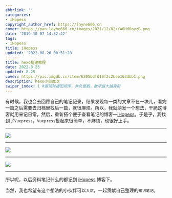 ```yaml
---
abbrlink: ''
categories:
- iHopess
copyright_author_href: https://layne666.cn
cover: https://pan.layne666.cn/images/2021/12/02/YW0HdOoyzB.png
date: '2019-10-07 14:32:42'
tags:
- iHopess
title: iHopess
updated: '2022-08-26 00:51:20'
------
title: hexo搭建教程
date: 2022.8.25
updated: 8.25
cover: https://pic.imgdb.cn/item/6305bdfd16f2c2beb163dbb1.png
description: hexo小奥魔改
swiper_index: 1 #置顶轮播图顺序，非负整数，数字越大越靠前
---
```

有时候，我也会去回顾自己的笔记记录，结果发现每一类的文章不在一块儿，看完一篇之后需要去归档里找后一篇，就很麻烦。所以，我就萌发一个想法，干脆这博客就用来记日常，然后，重新搭个便于查看笔记的博客—[iHopess](https://ihopess.layne666.cn/)。于是乎，我找到了`Vuepress`，`Vuepress`搭起来很简单，不麻烦，也很好上手。

---

![](https://pan.layne666.cn/images/2021/12/02/MHMLbH6YAc.png)

---

![](https://pan.layne666.cn/images/2021/12/02/7mAmF79KqJ.png)

---

![](https://pan.layne666.cn/images/2021/12/02/r19Sfln7O0.png)

---

所以呢，以后资料笔记什么的都记到 [iHopess](https://ihopess.layne666.cn/) 博客下。

当然，我也希望有这个想法的小伙伴可以`入坑`<img src="../images/入坑.gif" alt="" data-action="zoom" style="display: inline-block;">，一起贡献自己整理的`知识笔记`。
